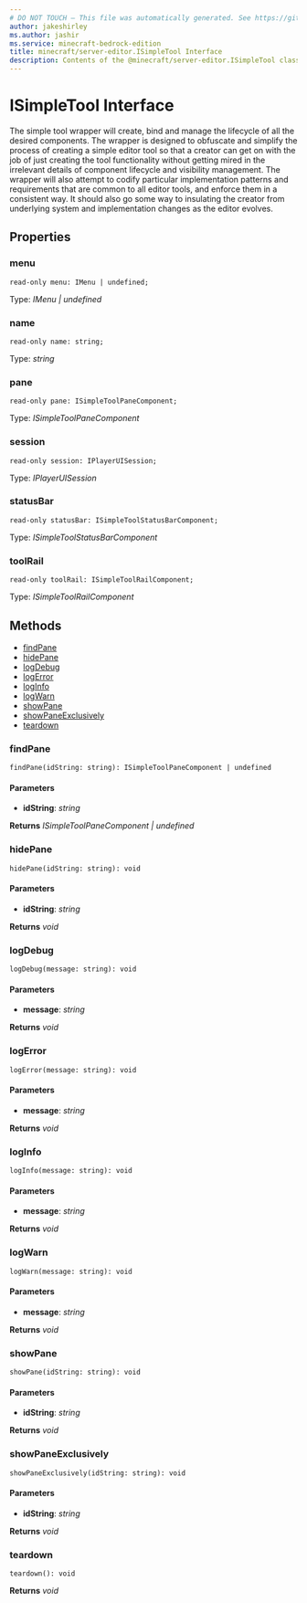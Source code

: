 ```yaml
---
# DO NOT TOUCH — This file was automatically generated. See https://github.com/mojang/minecraftapidocsgenerator to modify descriptions, examples, etc.
author: jakeshirley
ms.author: jashir
ms.service: minecraft-bedrock-edition
title: minecraft/server-editor.ISimpleTool Interface
description: Contents of the @minecraft/server-editor.ISimpleTool class.
---
```

# ISimpleTool Interface

The simple tool wrapper will create, bind and manage the lifecycle of all the desired components. The wrapper is designed to obfuscate and simplify the process of creating a simple editor tool so that a creator can get on with the job of just creating the tool functionality without getting mired in the irrelevant details of component lifecycle and visibility management. The wrapper will also attempt to codify particular implementation patterns and requirements that are common to all editor tools, and enforce them in a consistent way. It should also go some way to insulating the creator from underlying system and implementation changes as the editor evolves.

## Properties

### **menu**
`read-only menu: IMenu | undefined;`

Type: *IMenu | undefined*

### **name**
`read-only name: string;`

Type: *string*

### **pane**
`read-only pane: ISimpleToolPaneComponent;`

Type: *ISimpleToolPaneComponent*

### **session**
`read-only session: IPlayerUISession;`

Type: *IPlayerUISession*

### **statusBar**
`read-only statusBar: ISimpleToolStatusBarComponent;`

Type: *ISimpleToolStatusBarComponent*

### **toolRail**
`read-only toolRail: ISimpleToolRailComponent;`

Type: *ISimpleToolRailComponent*

## Methods
- [findPane](#findpane)
- [hidePane](#hidepane)
- [logDebug](#logdebug)
- [logError](#logerror)
- [logInfo](#loginfo)
- [logWarn](#logwarn)
- [showPane](#showpane)
- [showPaneExclusively](#showpaneexclusively)
- [teardown](#teardown)

### **findPane**
`
findPane(idString: string): ISimpleToolPaneComponent | undefined
`

#### **Parameters**
- **idString**: *string*

**Returns** *ISimpleToolPaneComponent | undefined*

### **hidePane**
`
hidePane(idString: string): void
`

#### **Parameters**
- **idString**: *string*

**Returns** *void*

### **logDebug**
`
logDebug(message: string): void
`

#### **Parameters**
- **message**: *string*

**Returns** *void*

### **logError**
`
logError(message: string): void
`

#### **Parameters**
- **message**: *string*

**Returns** *void*

### **logInfo**
`
logInfo(message: string): void
`

#### **Parameters**
- **message**: *string*

**Returns** *void*

### **logWarn**
`
logWarn(message: string): void
`

#### **Parameters**
- **message**: *string*

**Returns** *void*

### **showPane**
`
showPane(idString: string): void
`

#### **Parameters**
- **idString**: *string*

**Returns** *void*

### **showPaneExclusively**
`
showPaneExclusively(idString: string): void
`

#### **Parameters**
- **idString**: *string*

**Returns** *void*

### **teardown**
`
teardown(): void
`

**Returns** *void*
